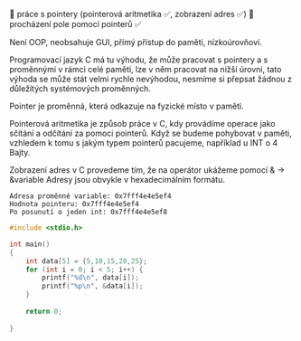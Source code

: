  práce s pointery (pointerová aritmetika ✅, zobrazení adres ✅)
 procházení pole pomocí pointerů ✅

Není OOP, neobsahuje GUI, přímý přístup do paměti, nízkoúrovňoví.

Programovací jazyk C má tu výhodu, že může pracovat s pointery a s proměnnými v rámci celé paměti, lze v něm pracovat na nižší úrovni, tato výhoda se může stát velmi rychle nevýhodou, nesmíme si přepsat žádnou z důležitých systémových proměnných.

Pointer je proměnná, která odkazuje na fyzické místo v paměti.

Pointerová aritmetika je způsob práce v C, kdy provádíme operace jako sčítání a odčítání za pomoci pointerů.
Když se budeme pohybovat v paměti, vzhledem k tomu s jakým typem pointerů pacujeme, například u INT o 4 Bajty. 

Zobrazení adres v C provedeme tím, že na operátor ukážeme pomocí & -> &variable
Adresy jsou obvykle v hexadecimálním formátu.

``` text
Adresa proměnné variable: 0x7fff4e4e5ef4
Hodnota pointeru: 0x7fff4e4e5ef4
Po posunutí o jeden int: 0x7fff4e4e5ef8
```

``` C
#include <stdio.h>

int main()
{
    int data[5] = {5,10,15,20,25};
    for (int i = 0; i < 5; i++) {
        printf("%d\n", data[i]);
        printf("%p\n", &data[i]);
    }
    
    return 0;
    
}

```